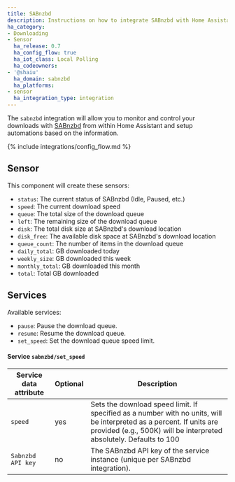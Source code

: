 ```yaml
---
title: SABnzbd
description: Instructions on how to integrate SABnzbd with Home Assistant.
ha_category:
- Downloading
- Sensor
  ha_release: 0.7
  ha_config_flow: true
  ha_iot_class: Local Polling
  ha_codeowners:
- '@shaiu'
  ha_domain: sabnzbd
  ha_platforms:
- sensor
  ha_integration_type: integration
---
```


The `sabnzbd` integration will allow you to monitor and control your downloads with [SABnzbd](https://sabnzbd.org) from within Home Assistant and setup automations based on the information.

{% include integrations/config_flow.md %}

## Sensor

This component will create these sensors:

- `status`: The current status of SABnzbd (Idle, Paused, etc.)
- `speed`: The current download speed
- `queue`: The total size of the download queue
- `left`: The remaining size of the download queue
- `disk`: The total disk size at SABnzbd's download location
- `disk_free`: The available disk space at SABnzbd's download location
- `queue_count`: The number of items in the download queue
- `daily_total`: GB downloaded today
- `weekly_size`: GB downloaded this week
- `monthly_total`: GB downloaded this month
- `total`: Total GB downloaded


## Services

Available services:

- `pause`: Pause the download queue.
- `resume`: Resume the download queue.
- `set_speed`: Set the download queue speed limit.

#### Service `sabnzbd/set_speed`

| Service data attribute | Optional | Description                                                                                                                                                                                 |
|------------------------|----------|---------------------------------------------------------------------------------------------------------------------------------------------------------------------------------------------|
| `speed`                | yes      | Sets the download speed limit. If specified as a number with no units, will be interpreted as a percent. If units are provided (e.g., 500K) will be interpreted absolutely. Defaults to 100 |
| `Sabnzbd API key`                  | no       | The SABnzbd API key of the service instance (unique per SABnzbd integration).                                                                                                                         |